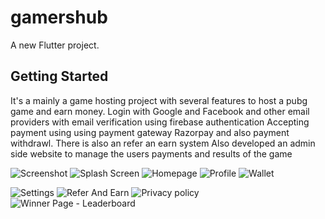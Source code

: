 # gamershub

A new Flutter project.

## Getting Started

It's a mainly a game hosting project with several features to host a pubg game and earn money.
Login with Google and Facebook and other email providers with email verification using firebase authentication
Accepting payment using using payment gateway Razorpay and also payment withdrawl.
There is also an refer an earn system 
Also developed an admin side website to manage the users payments and results of the game



![Screenshot](https://github.com/divprnc/battlewarriors/blob/main/Screenshots/WhatsApp%20Image%202021-08-28%20at%2000.04.09%20(1).jpeg)
![Splash Screen](https://github.com/divprnc/battlewarriors/blob/main/Screenshots/WhatsApp%20Image%202021-08-28%20at%2000.04.09.jpeg)
![Homepage](https://github.com/divprnc/battlewarriors/blob/main/Screenshots/WhatsApp%20Image%202021-08-28%20at%2000.04.09%20(2).jpeg)
![Profile](https://github.com/divprnc/battlewarriors/blob/main/Screenshots/WhatsApp%20Image%202021-08-28%20at%2000.04.09%20(3).jpeg)
![Wallet](https://github.com/divprnc/battlewarriors/blob/main/Screenshots/WhatsApp%20Image%202021-08-28%20at%2000.04.09%20(4).jpeg)

![Settings](https://github.com/divprnc/battlewarriors/blob/main/Screenshots/WhatsApp%20Image%202021-08-28%20at%2000.04.09%20(6).jpeg)
![Refer And Earn](https://github.com/divprnc/battlewarriors/blob/main/Screenshots/WhatsApp%20Image%202021-08-28%20at%2000.04.09%20(5).jpeg)
![Privacy policy](https://github.com/divprnc/battlewarriors/blob/main/Screenshots/WhatsApp%20Image%202021-08-28%20at%2000.04.09%20(7).jpeg)
![Winner Page - Leaderboard](https://github.com/divprnc/battlewarriors/blob/main/Screenshots/WhatsApp%20Image%202021-08-28%20at%2000.04.09%20(8).jpeg)

